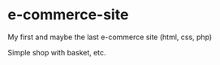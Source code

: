 # e-commerce-site
My first and maybe the last e-commerce site (html, css, php)

Simple shop with basket, etc.
